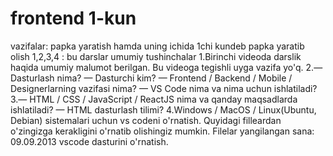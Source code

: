 # frontend 1-kun
vazifalar:
papka yaratish hamda uning ichida 1chi kundeb papka yaratib olish
1,2,3,4 :
bu darslar umumiy tushinchalar
1.Birinchi videoda darslik haqida umumiy malumot berilgan. Bu videoga tegishli uyga vazifa yo'q.
2.— Dasturlash nima?
— Dasturchi kim?
— Frontend / Backend / Mobile / Designerlarning vazifasi nima?
— VS Code nima va nima uchun ishlatiladi?
3.— HTML / CSS / JavaScript / ReactJS nima va qanday maqsadlarda ishlatiladi?
— HTML dasturlash tilimi?
4.Windows / MacOS / Linux(Ubuntu, Debian) sistemalari uchun vs codeni o'rnatish. Quyidagi filleardan o'zingizga kerakligini o'rnatib olishingiz mumkin. Filelar yangilangan sana: 09.09.2013 vscode dasturini o'rnatish.